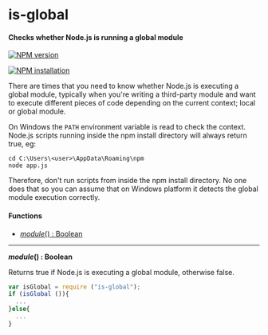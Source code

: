 is-global
=========

#### Checks whether Node.js is running a global module ####

[![NPM version](https://badge.fury.io/js/is-global.png)](http://badge.fury.io/js/is-global "Fury Version Badge")

[![NPM installation](https://nodei.co/npm/brainless.png?mini=true)](https://nodei.co/npm/brainless "NodeICO Badge")

There are times that you need to know whether Node.js is executing a global module, typically when you're writing a third-party module and want to execute different pieces of code depending on the current context; local or global module.

On Windows the `PATH` environment variable is read to check the context. Node.js scripts running inside the npm install directory will always return true, eg:

```
cd C:\Users\<user>\AppData\Roaming\npm
node app.js
```

Therefore, don't run scripts from inside the npm install directory. No one does that so you can assume that on Windows platform it detects the global module execution correctly.

#### Functions ####

- [_module_() : Boolean](#isGlobal)

---

<a name="isGlobal"></a>
___module_() : Boolean__

Returns true if Node.js is executing a global module, otherwise false.

```javascript
var isGlobal = require ("is-global");
if (isGlobal ()){
  ...
}else{
  ...
}
```
